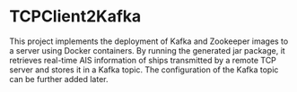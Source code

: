 # TCPClient2Kafka
This project implements the deployment of Kafka and Zookeeper images to a server using Docker containers. By running the generated jar package, it retrieves real-time AIS information of ships transmitted by a remote TCP server and stores it in a Kafka topic. The configuration of the Kafka topic can be further added later.
